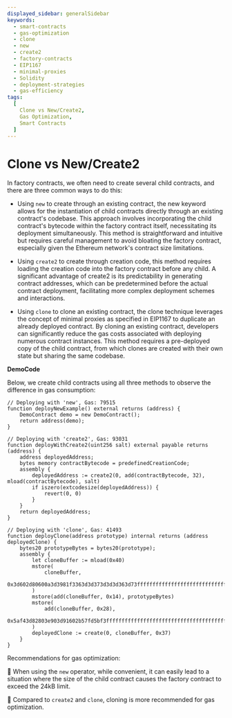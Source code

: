 ```yaml
---
displayed_sidebar: generalSidebar
keywords:
  - smart-contracts
  - gas-optimization
  - clone
  - new
  - create2
  - factory-contracts
  - EIP1167
  - minimal-proxies
  - Solidity
  - deployment-strategies
  - gas-efficiency
tags:
  [
    Clone vs New/Create2,
    Gas Optimization,
    Smart Contracts
  ]
---
```


# Clone vs New/Create2

In factory contracts, we often need to create several child contracts, and there are three common ways to do this:

- Using `new` to create through an existing contract, the new keyword allows for the instantiation of child contracts directly through an existing contract's codebase. This approach involves incorporating the child contract's bytecode within the factory contract itself, necessitating its deployment simultaneously. This method is straightforward and intuitive but requires careful management to avoid bloating the factory contract, especially given the Ethereum network's contract size limitations.

- Using `create2` to create through creation code, this method requires loading the creation code into the factory contract before any child. A significant advantage of create2 is its predictability in generating contract addresses, which can be predetermined before the actual contract deployment, facilitating more complex deployment schemes and interactions.

- Using `clone` to clone an existing contract, the clone technique leverages the concept of minimal proxies as specified in EIP1167 to duplicate an already deployed contract. By cloning an existing contract, developers can significantly reduce the gas costs associated with deploying numerous contract instances. This method requires a pre-deployed copy of the child contract, from which clones are created with their own state but sharing the same codebase.

**DemoCode**

Below, we create child contracts using all three methods to observe the difference in gas consumption:

```solidity
// Deploying with 'new', Gas: 79515
function deployNewExample() external returns (address) {
    DemoContract demo = new DemoContract();
    return address(demo);
}

// Deploying with 'create2', Gas: 93031
function deployWithCreate2(uint256 salt) external payable returns (address) {
    address deployedAddress;
    bytes memory contractBytecode = predefinedCreationCode;
    assembly {
        deployedAddress := create2(0, add(contractBytecode, 32), mload(contractBytecode), salt)
        if iszero(extcodesize(deployedAddress)) {
            revert(0, 0)
        }
    }
    return deployedAddress;
}

// Deploying with 'clone', Gas: 41493
function deployClone(address prototype) internal returns (address deployedClone) {
    bytes20 prototypeBytes = bytes20(prototype);
    assembly {
        let cloneBuffer := mload(0x40)
        mstore(
            cloneBuffer,
            0x3d602d80600a3d3981f3363d3d373d3d3d363d73ffffffffffffffffffffffffffffffffffffffff
        )
        mstore(add(cloneBuffer, 0x14), prototypeBytes)
        mstore(
            add(cloneBuffer, 0x28),
            0x5af43d82803e903d91602b57fd5bf3ffffffffffffffffffffffffffffffffffffffff
        )
        deployedClone := create(0, cloneBuffer, 0x37)
    }
}
```

Recommendations for gas optimization:

🌟 When using the `new` operator, while convenient, it can easily lead to a situation where the size of the child contract causes the factory contract to exceed the 24kB limit.

🌟 Compared to `create2` and `clone`, cloning is more recommended for gas optimization.
